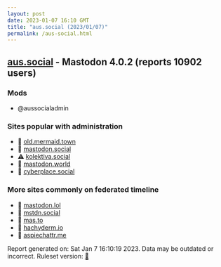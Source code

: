 ```yaml
---
layout: post
date: 2023-01-07 16:10 GMT
title: "aus.social (2023/01/07)"
permalink: /aus-social.html
---
```



## [aus.social](https://aus.social) - Mastodon 4.0.2 (reports 10902 users)

### Mods
 * @aussocialadmin

### Sites popular with administration

* 🐘 [old.mermaid.town](/old-mermaid-town.html)
* 🐘 [mastodon.social](/mastodon-social.html)
* ⚠️ [kolektiva.social](/kolektiva-social.html)
* 🐘 [mastodon.world](/mastodon-world.html)
* 🐘 [cyberplace.social](/cyberplace-social.html)

### More sites commonly on federated timeline

* 🐘 [mastodon.lol](/mastodon-lol.html)
* 🐘 [mstdn.social](/mstdn-social.html)
* 🐘 [mas.to](/mas-to.html)
* 🐘 [hachyderm.io](/hachyderm-io.html)
* 🐘 [aspiechattr.me](/aspiechattr-me.html)

Report generated on: Sat Jan  7 16:10:19 2023. Data may be outdated or incorrect.
Ruleset version: [🏀](/version-basketball)
